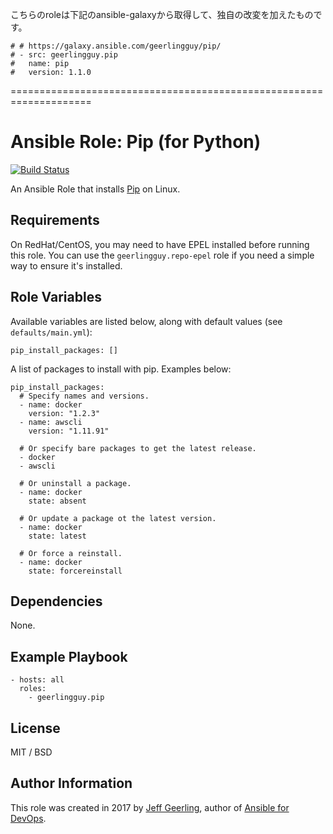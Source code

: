 こちらのroleは下記のansible-galaxyから取得して、独自の改変を加えたものです。

```
# # https://galaxy.ansible.com/geerlingguy/pip/
# - src: geerlingguy.pip
#   name: pip
#   version: 1.1.0
```
====================================================================


# Ansible Role: Pip (for Python)

[![Build Status](https://travis-ci.org/geerlingguy/ansible-role-pip.svg?branch=master)](https://travis-ci.org/geerlingguy/ansible-role-pip)

An Ansible Role that installs [Pip](https://pip.pypa.io) on Linux.

## Requirements

On RedHat/CentOS, you may need to have EPEL installed before running this role. You can use the `geerlingguy.repo-epel` role if you need a simple way to ensure it's installed.

## Role Variables

Available variables are listed below, along with default values (see `defaults/main.yml`):

    pip_install_packages: []

A list of packages to install with pip. Examples below:

    pip_install_packages:
      # Specify names and versions.
      - name: docker
        version: "1.2.3"
      - name: awscli
        version: "1.11.91"

      # Or specify bare packages to get the latest release.
      - docker
      - awscli

      # Or uninstall a package.
      - name: docker
        state: absent

      # Or update a package ot the latest version.
      - name: docker
        state: latest

      # Or force a reinstall.
      - name: docker
        state: forcereinstall

## Dependencies

None.

## Example Playbook

    - hosts: all
      roles:
        - geerlingguy.pip

## License

MIT / BSD

## Author Information

This role was created in 2017 by [Jeff Geerling](https://www.jeffgeerling.com/), author of [Ansible for DevOps](https://www.ansiblefordevops.com/).
